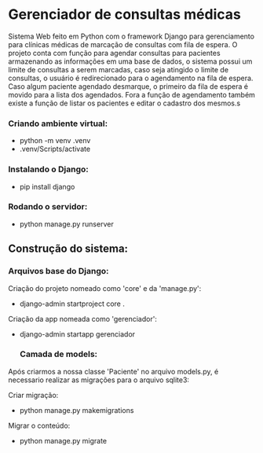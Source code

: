 # Gerenciador de consultas médicas

Sistema Web feito em Python com o framework Django para gerenciamento para clínicas médicas de marcação de consultas com fila de espera.
O projeto conta com função para agendar consultas para pacientes armazenando as informações em uma base de dados, o sistema possui um limite de consultas a serem marcadas, caso seja atingido o limite de consultas, o usuário é redirecionado para o agendamento na fila de espera. Caso algum paciente agendado desmarque, o primeiro da fila de espera é movido para a lista dos agendados. Fora a função de agendamento também existe a função de listar os pacientes e editar o cadastro dos mesmos.s


### Criando ambiente virtual:

- python -m venv .venv
- .venv/Scripts/activate

### Instalando o Django:

- pip install django

### Rodando o servidor:

- python manage.py runserver

## Construção do sistema:

### Arquivos base do Django:

Criação do projeto nomeado como 'core' e da 'manage.py':

- django-admin startproject core .

Criação da app nomeada como 'gerenciador':

- django-admin startapp gerenciador

  ### Camada de models:

Após criarmos a nossa classe 'Paciente' no arquivo models.py, é necessario realizar as migrações para o arquivo sqlite3:

Criar migração:

- python manage.py makemigrations

Migrar o conteúdo:

- python manage.py migrate
